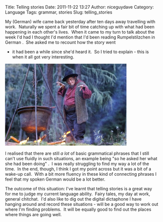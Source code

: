Title: Telling stories
Date: 2011-11-22 13:27
Author: niceguydave
Category: Language
Tags: grammar, stories
Slug: telling_stories

My (German) wife came back yesterday after ten days away travelling with
work.  Naturally we spent a fair bit of time catching up with what had
been happening in each other's lives.  When it came to my turn to talk
about the week I'd had I thought I'd mention that I'd been reading
Rumpelstilzchen in German .  She asked me to recount how the story went
- it had been a while since she'd heard it.  So I tried to explain -
this is when it all got very interesting.

![Rumpelstilzchen](images/rumpelstilzchen_b_n.jpg)

I realised that there are still *a lot* of basic grammatical phrases
that I still can't use fluidly in such situations, an example being "so
he asked her what she had been doing" .  I was really struggling to find
my way a lot of the time.  In the end, though, I think I got my point
across but it was a bit of a wake-up call.  With a bit more fluency in
these kind of connecting phrases I feel that my spoken German would be a
lot better.

The outcome of this situation: I've learnt that telling stories is a
great way for me to judge my current language ability.  Fairy tales, my
day at work, general chitchat.  I'd also like to dig out the digital
dictaphone I have hanging around and record these situations - will be a
good way to work out where I'm finding problems.  It will be equally
good to find out the places where things are going well.
